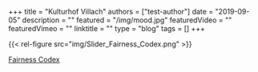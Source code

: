 +++
title = "Kulturhof Villach"
authors = ["test-author"]
date = "2019-09-05"
description = ""
featured = "/img/mood.jpg"
featuredVideo = ""
featuredVimeo = ""
linktitle = ""
type = "blog"
tags = []
+++


{{< rel-figure src="img/Slider_Fairness_Codex.png" >}}

[Fairness Codex](https://www.bmkoes.gv.at/dam/jcr:0dc7a56f-a1bb-43d2-a5c4-9e065af6ce72/fairness-codex-en.pdf)
